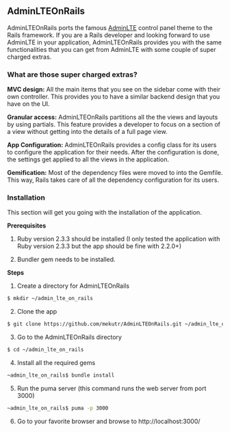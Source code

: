 ## AdminLTEOnRails

AdminLTEOnRails ports the famous [AdminLTE](https://github.com/almasaeed2010/AdminLTE) control panel theme to the Rails framework. If you are a Rails developer and looking forward to use AdminLTE in your application, AdminLTEOnRails provides you with the same functionalities that you can get from AdminLTE with some couple of super charged extras.

### What are those super charged extras?

**MVC design:** All the main items that you see on the sidebar come with their own controller. This provides you to have a similar backend design that you have on the UI.

**Granular access:** AdminLTEOnRails partitions all the the views and layouts by using partials. This feature provides a developer to focus on a section of a view without getting into the details of a full page view.

**App Configuration:** AdminLTEOnRails provides a config class for its users to configure the application for their needs. After the configuration is done, the settings get applied to all the views in the application.

**Gemification:** Most of the dependency files were moved to into the Gemfile. This way, Rails takes care of all the dependency configuration for its users.

### Installation

This section will get you going with the installation of the application.

**Prerequisites**

1. Ruby version 2.3.3 should be installed (I only tested the application with Ruby version 2.3.3 but the app should be fine with 2.2.0+)

2. Bundler gem needs to be installed.

**Steps**

1. Create a directory for AdminLTEOnRails

```sh
$ mkdir ~/admin_lte_on_rails
```

2. Clone the app

```sh
$ git clone https://github.com/mekutr/AdminLTEOnRails.git ~/admin_lte_on_rails
```

3. Go to the AdminLTEOnRails directory

```sh
$ cd ~/admin_lte_on_rails
```

4. Install all the required gems

```sh
~admin_lte_on_rails$ bundle install
```

5. Run the puma server (this command runs the web server from port 3000) 

```sh
~admin_lte_on_rails$ puma -p 3000
```

6. Go to your favorite browser and browse to http://localhost:3000/
